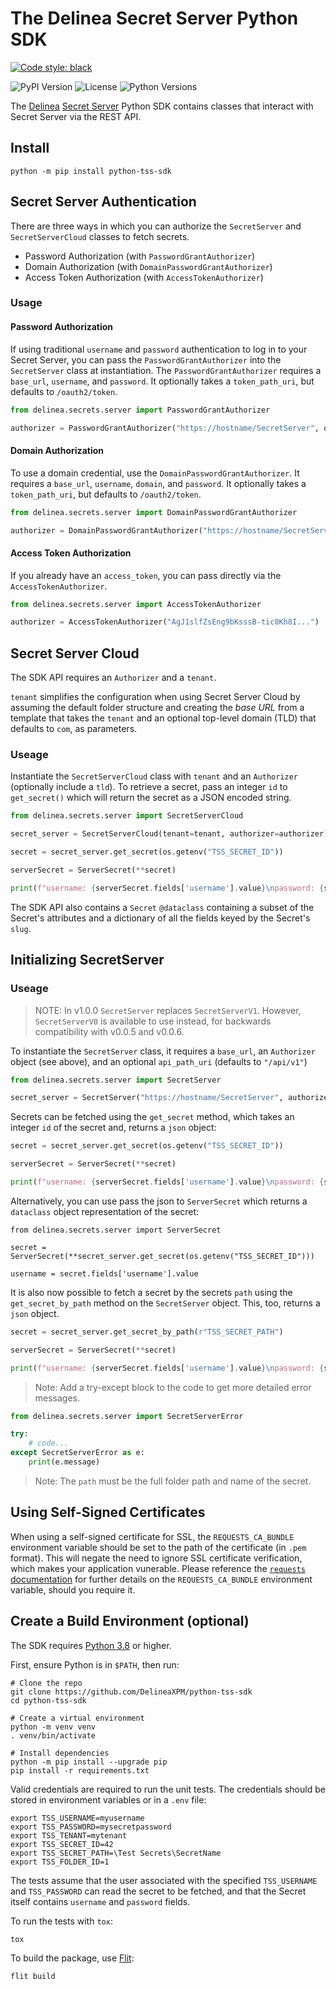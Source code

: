 # The Delinea Secret Server Python SDK


[![Code style: black](https://img.shields.io/badge/code%20style-black-000000.svg)](https://github.com/psf/black)

![PyPI Version](https://img.shields.io/pypi/v/python-tss-sdk) ![License](https://img.shields.io/github/license/DelineaXPM/python-tss-sdk) ![Python Versions](https://img.shields.io/pypi/pyversions/python-tss-sdk)

The [Delinea](https://delinea.com/) [Secret Server](https://delinea.com/products/secret-server/) Python SDK contains classes that interact with Secret Server via the REST API.

## Install

```shell
python -m pip install python-tss-sdk
```

## Secret Server Authentication

There are three ways in which you can authorize the `SecretServer` and `SecretServerCloud` classes to fetch secrets.

- Password Authorization (with `PasswordGrantAuthorizer`)
- Domain Authorization (with `DomainPasswordGrantAuthorizer`)
- Access Token Authorization (with `AccessTokenAuthorizer`)

### Usage


#### Password Authorization

If using traditional `username` and `password` authentication to log in to your Secret Server, you can pass the `PasswordGrantAuthorizer` into the `SecretServer` class at instantiation. The `PasswordGrantAuthorizer` requires a `base_url`, `username`, and `password`. It optionally takes a `token_path_uri`, but defaults to `/oauth2/token`.

```python
from delinea.secrets.server import PasswordGrantAuthorizer

authorizer = PasswordGrantAuthorizer("https://hostname/SecretServer", os.getenv("myusername"), os.getenv("password")")
```

#### Domain Authorization

To use a domain credential, use the `DomainPasswordGrantAuthorizer`. It requires a `base_url`, `username`, `domain`, and `password`. It optionally takes a `token_path_uri`, but defaults to `/oauth2/token`.

```python
from delinea.secrets.server import DomainPasswordGrantAuthorizer

authorizer = DomainPasswordGrantAuthorizer("https://hostname/SecretServer", os.getenv("myusername"), os.getenv("mydomain"), os.getenv("password"))
```

#### Access Token Authorization

If you already have an `access_token`, you can pass directly via the `AccessTokenAuthorizer`.

```python
from delinea.secrets.server import AccessTokenAuthorizer

authorizer = AccessTokenAuthorizer("AgJ1slfZsEng9bKsssB-tic0Kh8I...")
```

## Secret Server Cloud

The SDK API requires an `Authorizer` and a `tenant`.

`tenant` simplifies the configuration when using Secret Server Cloud by assuming the default folder structure and creating the _base URL_ from a template that takes the `tenant` and an optional top-level domain (TLD) that defaults to `com`, as parameters.

### Useage

Instantiate the `SecretServerCloud` class with `tenant` and an `Authorizer` (optionally include a `tld`). To retrieve a secret, pass an integer `id` to `get_secret()` which will return the secret as a JSON encoded string.

```python
from delinea.secrets.server import SecretServerCloud

secret_server = SecretServerCloud(tenant=tenant, authorizer=authorizer)

secret = secret_server.get_secret(os.getenv("TSS_SECRET_ID"))

serverSecret = ServerSecret(**secret)

print(f"username: {serverSecret.fields['username'].value}\npassword: {serverSecret.fields['password'].value}")
```

The SDK API also contains a `Secret` `@dataclass` containing a subset of the Secret's attributes and a dictionary of all the fields keyed by the Secret's `slug`.

## Initializing SecretServer

### Useage

> NOTE: In v1.0.0 `SecretServer` replaces `SecretServerV1`. However, `SecretServerV0` is available to use instead, for backwards compatibility with v0.0.5 and v0.0.6.

To instantiate the `SecretServer` class, it requires a `base_url`, an `Authorizer` object (see above), and an optional `api_path_uri` (defaults to `"/api/v1"`)

```python
from delinea.secrets.server import SecretServer

secret_server = SecretServer("https://hostname/SecretServer", authorizer=authorizer)
```

Secrets can be fetched using the `get_secret` method, which takes an integer `id` of the secret and, returns a `json` object:

```python
secret = secret_server.get_secret(os.getenv("TSS_SECRET_ID"))

serverSecret = ServerSecret(**secret)

print(f"username: {serverSecret.fields['username'].value}\npassword: {serverSecret.fields['password'].value}")
```

Alternatively, you can use pass the json to `ServerSecret` which returns a `dataclass` object representation of the secret:

```shell
from delinea.secrets.server import ServerSecret

secret = ServerSecret(**secret_server.get_secret(os.getenv("TSS_SECRET_ID")))

username = secret.fields['username'].value
```

It is also now possible to fetch a secret by the secrets `path` using the `get_secret_by_path` method on the `SecretServer` object. This, too, returns a `json` object.

```python
secret = secret_server.get_secret_by_path(r"TSS_SECRET_PATH")

serverSecret = ServerSecret(**secret)

print(f"username: {serverSecret.fields['username'].value}\npassword: {serverSecret.fields['password'].value}")
```

> Note: Add a try-except block to the code to get more detailed error messages.

```python
from delinea.secrets.server import SecretServerError

try:
    # code...
except SecretServerError as e:
    print(e.message)
```

> Note: The `path` must be the full folder path and name of the secret.

## Using Self-Signed Certificates

When using a self-signed certificate for SSL, the `REQUESTS_CA_BUNDLE` environment variable should be set to the path of the certificate (in `.pem` format). This will negate the need to ignore SSL certificate verification, which makes your application vunerable. Please reference the [`requests` documentation](https://docs.python.org/3/library/ssl.html) for further details on the `REQUESTS_CA_BUNDLE` environment variable, should you require it.

## Create a Build Environment (optional)

The SDK requires [Python 3.8](https://www.python.org/downloads/) or higher.

First, ensure Python is in `$PATH`, then run:

```shell
# Clone the repo
git clone https://github.com/DelineaXPM/python-tss-sdk
cd python-tss-sdk

# Create a virtual environment
python -m venv venv
. venv/bin/activate

# Install dependencies
python -m pip install --upgrade pip
pip install -r requirements.txt
```

Valid credentials are required to run the unit tests. The credentials should be stored in environment variables or in a `.env` file:

```shell
export TSS_USERNAME=myusername
export TSS_PASSWORD=mysecretpassword
export TSS_TENANT=mytenant
export TSS_SECRET_ID=42
export TSS_SECRET_PATH=\Test Secrets\SecretName
export TSS_FOLDER_ID=1
```

The tests assume that the user associated with the specified `TSS_USERNAME` and `TSS_PASSWORD` can read the secret to be fetched, and that the Secret itself contains `username` and `password` fields.

To run the tests with `tox`:

```shell
tox
```

To build the package, use [Flit](https://flit.readthedocs.io/en/latest/):

```shell
flit build
```

